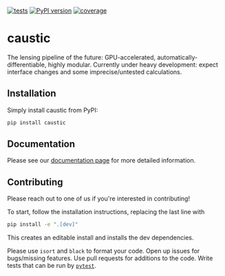 [![tests](https://github.com/Ciela-Institute/caustic/actions/workflows/python-app.yml/badge.svg?branch=main)](https://github.com/Ciela-Institute/caustic/actions)
[![PyPI version](https://badge.fury.io/py/caustic.svg)](https://pypi.org/project/caustic/)
[![coverage](https://img.shields.io/codecov/c/github/Ciela-Institute/caustic)](https://app.codecov.io/gh/Ciela-Institute/caustic)
# caustic

The lensing pipeline of the future: GPU-accelerated, automatically-differentiable,
highly modular. Currently under heavy development: expect interface changes and
some imprecise/untested calculations.

## Installation 

Simply install caustic from PyPI:
```bash
pip install caustic
```

## Documentation

Please see our [documentation page](Ciela-Institute.github.io/caustic/) for more detailed information.

## Contributing

Please reach out to one of us if you're interested in contributing!

To start, follow the installation instructions, replacing the last line with
```bash
pip install -e ".[dev]"
```
This creates an editable install and installs the dev dependencies.

Please use `isort` and `black` to format your code. Open up issues for bugs/missing
features. Use pull requests for additions to the code. Write tests that can be run
by [`pytest`](https://docs.pytest.org/).
